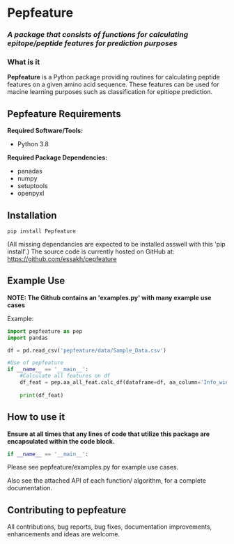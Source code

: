 # Pepfeature
### _A package that consists of functions for calculating epitope/peptide features for prediction purposes_



### What is it

**Pepfeature** is a Python package providing routines for calculating peptide features on a given amino acid sequence.
These features can be used for macine learning purposes such as classification for epitiope prediction.

## Pepfeature Requirements
**Required Software/Tools:**  
- Python 3.8

**Required Package Dependencies:**  
- panadas
- numpy
- setuptools
- openpyxl

## Installation

```
pip install Pepfeature
```
(All missing dependancies are expected to be installed asswell with this 'pip install'.)
The source code is currently hosted on GitHub at: https://github.com/essakh/pepfeature

## Example Use
**NOTE: The Github contains an 'examples.py' with many example use cases**

Example:
```python
import pepfeature as pep
import pandas

df = pd.read_csv('pepfeature/data/Sample_Data.csv')

#Use of pepfeature
if __name__ == '__main__':
    #Calculate all features on df
    df_feat = pep.aa_all_feat.calc_df(dataframe=df, aa_column='Info_window_seq', Ncores=4, k=2)
 
    print(df_feat)
```


## How to use it

**Ensure at all times that any lines of code that utilize this package are encapsulated within the code block.**
```python
if __name__ == '__main__':
```

Please see pepfeature/examples.py for example use cases.

Also see the attached API of each function/ algorithm, for a complete documentation.


## Contributing to pepfeature

All contributions, bug reports, bug fixes, documentation improvements, enhancements and ideas are welcome.
